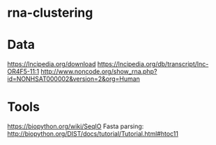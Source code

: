 # rna-clustering
# Data
https://lncipedia.org/download
https://lncipedia.org/db/transcript/lnc-OR4F5-11:1
http://www.noncode.org/show_rna.php?id=NONHSAT000002&version=2&org=Human

# Tools
https://biopython.org/wiki/SeqIO
Fasta parsing: http://biopython.org/DIST/docs/tutorial/Tutorial.html#htoc11
